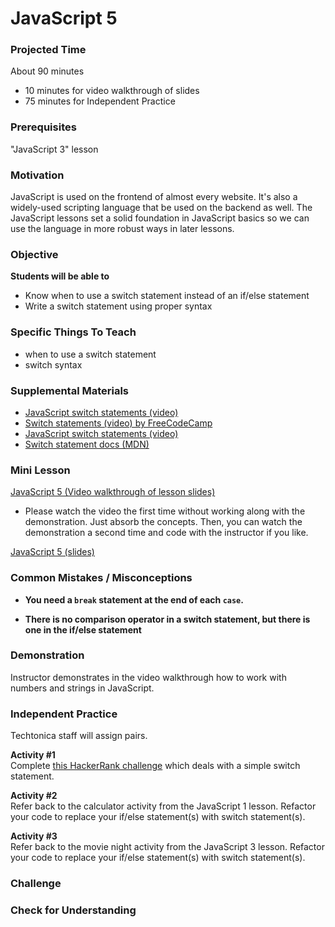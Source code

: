# JavaScript 5

### Projected Time
About 90 minutes
- 10 minutes for video walkthrough of slides
- 75 minutes for Independent Practice

### Prerequisites

"JavaScript 3" lesson

### Motivation
JavaScript is used on the frontend of almost every website. It's also a widely-used scripting language that be used on the backend as well. The JavaScript lessons set a solid foundation in JavaScript basics so we can use the language in more robust ways in later lessons.

### Objective
**Students will be able to**
- Know when to use a switch statement instead of an if/else statement
- Write a switch statement using proper syntax

### Specific Things To Teach
- when to use a switch statement
- switch syntax

### Supplemental Materials

- [JavaScript switch statements (video)](https://www.youtube.com/watch?v=7rc8aDtVFvE)
- [Switch statements (video) by FreeCodeCamp](https://www.youtube.com/watch?v=fM5qnyasUYI)
- [JavaScript switch statements (video)](https://www.youtube.com/watch?v=Z6O_XdfCBEo)
- [Switch statement docs (MDN)](https://developer.mozilla.org/en-US/docs/Web/JavaScript/Reference/Statements/switch)

### Mini Lesson

[JavaScript 5 (Video walkthrough of lesson slides)](https://drive.google.com/open?id=1VruQhp9ucVckMgprsQnYel-N4Zc2T9nC)
- Please watch the video the first time without working along with the demonstration. Just absorb the concepts. Then, you can watch the demonstration a second time and code with the instructor if you like.

[JavaScript 5 (slides)](https://docs.google.com/presentation/d/1hmP5pOfrgexspDS827_cGkb3SNqhIJnbxrlnRFcHCGw/edit?usp=sharing)


### Common Mistakes / Misconceptions

- **You need a `break` statement at the end of each `case`.**

- **There is no comparison operator in a switch statement, but there is one in the if/else statement**


### Demonstration

Instructor demonstrates in the video walkthrough how to work with numbers and strings in JavaScript.


### Independent Practice

Techtonica staff will assign pairs.

**Activity #1**  
Complete [this HackerRank challenge](https://www.hackerrank.com/contests/7days-javascript/challenges/js-switch-statements) which deals with a simple switch statement.

**Activity #2**  
Refer back to the calculator activity from the JavaScript 1 lesson. Refactor your code to replace your if/else statement(s) with switch statement(s).

**Activity #3**  
Refer back to the movie night activity from the JavaScript 3 lesson. Refactor your code to replace your if/else statement(s) with switch statement(s).


### Challenge


### Check for Understanding
